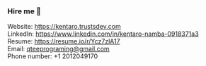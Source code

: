 ### Hire me 👋

Website: <a href="https://kentaro.trustsdev.com/" target="blank">https://kentaro.trustsdev.com</a><br/>
LinkedIn: <a href="https://www.linkedin.com/in/kentaro-namba-0918371a3/" target="blank">https://www.linkedin.com/in/kentaro-namba-0918371a3</a><br/>
Resume: <a href="https://resume.io/r/Ycz7zlA17" target="blank">https://resume.io/r/Ycz7zlA17</a><br/>
Email: <a href="mailto:qteeprograming@gmail.com" target="blank">qteeprograming@gmail.com</a><br/>
Phone number: +1 2012049170<br/>

<!--
**BestItPartner/BestItPartner** is a ✨ _special_ ✨ repository because its `README.md` (this file) appears on your GitHub profile.
Here are some ideas to get you started:

- 🔭 I’m currently working on ...
- 🌱 I’m currently learning ...
- 👯 I’m looking to collaborate on ...
- 🤔 I’m looking for help with ...
- 💬 Ask me about ...
- 📫 How to reach me: ...
- 😄 Pronouns: ...
- ⚡ Fun fact: ...
-->
